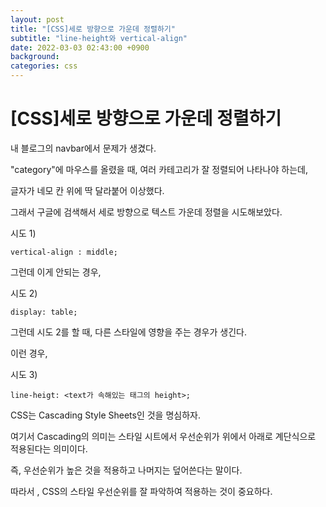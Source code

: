 ```yaml
---
layout: post
title: "[CSS]세로 방향으로 가운데 정렬하기"
subtitle: "line-height와 vertical-align"
date: 2022-03-03 02:43:00 +0900
background:
categories: css
---
```


<h1>[CSS]세로 방향으로 가운데 정렬하기</h1>

내 블로그의 navbar에서 문제가 생겼다.

"category"에 마우스를 올렸을 때, 여러 카테고리가 잘 정렬되어 나타나야 하는데,

글자가 네모 칸 위에 딱 달라붙어 이상했다.

그래서 구글에 검색해서 세로 방향으로 텍스트 가운데 정렬을 시도해보았다.

시도 1)

    vertical-align : middle;

그런데 이게 안되는 경우,

시도 2)

    display: table;    

그런데 시도 2를 할 때, 다른 스타일에 영향을 주는 경우가 생긴다.

이런 경우, 

시도 3)

    line-heigt: <text가 속해있는 태그의 height>;


CSS는 Cascading Style Sheets인 것을 명심하자.

여기서 Cascading의 의미는 스타일 시트에서 우선순위가 위에서 아래로 계단식으로 적용된다는 의미이다. 

즉, 우선순위가 높은 것을 적용하고 나머지는 덮어쓴다는 말이다.

따라서 , CSS의 스타일 우선순위를 잘 파악하여 적용하는 것이 중요하다.